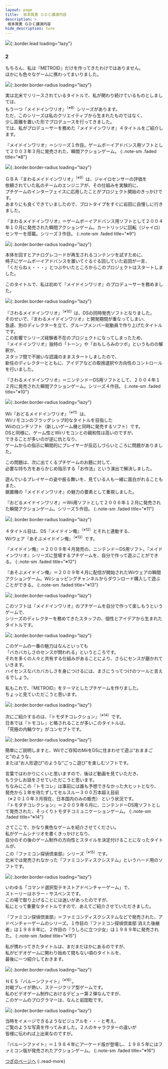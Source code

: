 ```yaml
---
layout: page
title:  坂本賀勇 ＧＤＣ講演内容
description: >
 坂本賀勇 ＧＤＣ講演内容
hide_description: ture
---
```


![](/interviews/jp/wii/slsjr3oj/vol1/img_gdc/mainvisual.jpg){:.border.lead loading="lazy"}

### 2

もちろん、私は『METROID』だけを作ってきたわけではありません。<br>ほかにも色々なゲームに携わってまいりました。<br>

![](/interviews/jp/wii/slsjr3oj/vol1/img_gdc/slide08.jpg){:.border.border-radius loading="lazy"}

実は北米でリリースされているタイトルで、私が関わり続けているものとしましては、<br>もう一つ『メイドインワリオ』<sup>（※8）</sup>シリーズがあります。<br>ただ、このシリーズは私のクリエイティブから生まれたものではなく、<br>少し距離を置いた形でプロデュースを行ってきました。<br>では、私がプロデューサーを務めた『メイドインワリオ』４タイトルをご紹介します。<br>

『メイドインワリオ』＝シリーズ１作目。ゲームボーイアドバンス用ソフトとして２００３年３月に発売された、瞬間アクションゲーム。
{:.note-sm .faded title="※8"}

![](/interviews/jp/wii/slsjr3oj/vol1/img_gdc/slide09.jpg){:.border.border-radius loading="lazy"}

ＧＢＡ『まわるメイドインワリオ』<sup>（※9）</sup>は、ジャイロセンサーの評価を<br>依頼されていた私のチームのエンジニアが、その仕組みを実験的に、<br>プチゲームのインターフェイスに応用したことがプロジェクト開始のきっかけです。<br>あまりにも良くできていましたので、プロトタイプをすぐに岩田に自慢しに行きました。

『まわるメイドインワリオ』＝ゲームボーイアドバンス用ソフトとして２００４年１０月に発売された瞬間アクションゲーム。カートリッジに回転（ジャイロ）センサーを搭載。シリーズ３作目。
{:.note-sm .faded title="※9"}

![](/interviews/jp/wii/slsjr3oj/vol1/img_gdc/slide10.jpg){:.border.border-radius loading="lazy"}

本体を回すとアナログレコードが再生されるコンテンツを試すために、<br>椅子にゲームボーイアドバンスを置いてぐるぐる回していた岩田が一言、<br>「くだらねぇ・・・」とつぶやいたところからこのプロジェクトはスタートしました。

このタイトルで、私は初めて『メイドインワリオ』のプロデューサーを務めました。

![](/interviews/jp/wii/slsjr3oj/vol1/img_gdc/slide11.jpg){:.border.border-radius loading="lazy"}

『さわるメイドインワリオ』<sup>（※10）</sup>は、DSの同時発売ソフトとなりました。<br>そのせいで、『まわるメイドインワリオ』と開発期間が重なってしまい、<br>急遽、別のディレクターを立て、グループメンバー総動員で作り上げたタイトルです。<br>この影響でシリーズ経験者不在のプロジェクトになってしまったため、<br>『メイドインワリオ』独特の「トーン」や「おもしろみのツボ」というものの解釈が、<br>スタッフ間で不揃いな認識のままスタートしましたので、<br>新任のディレクターとともに、アイデアなどの取捨選択や方向性のコントロールを行いました。
 

『さわるメイドインワリオ』＝ニンテンドーDS用ソフトとして、２００４年１２月に発売された瞬間アクションゲーム。シリーズ４作目。
{:.note-sm .faded title="※10"}

![](/interviews/jp/wii/slsjr3oj/vol1/img_gdc/slide12.jpg){:.border.border-radius loading="lazy"}

Wii『おどるメイドインワリオ』<sup>（※11）</sup>は、<br>Wiiリモコンのフラッグシップ的なタイトルを目指した<br>Wiiのロンチソフト（新しいゲーム機と同時に発売するソフト）です。<br>DSと同様に、ゲーム性とWiiリモコンとの親和性は高いのですが、<br>できることが多いのが逆に仇となり、<br>ゲームからの指示に瞬間的にプレイヤーが反応しづらいところに問題がありました。
 

この問題は、次に出てくるプチゲームのお題に対して、<br>必要な持ち方をあらかじめ指示する「お作法」という演出で解決しました。

遊んでいるプレイヤーの姿や振る舞いを、見ている人も一緒に面白がれることもまた、<br>据置機の『メイドインワリオ』の魅力の要素として重視しました。

『おどるメイドインワリオ』＝Wii用ソフトとして２００６年１２月に発売された瞬間アクションゲーム。シリーズ５作目。
{:.note-sm .faded title="※11"}

![](/interviews/jp/wii/slsjr3oj/vol1/img_gdc/slide13.jpg){:.border.border-radius loading="lazy"}

４タイトル目は、DS『メイドイン俺』<sup>（※12）</sup>とそれと連動する、<br>Wiiウェア『あそぶメイドイン俺』<sup>（※13）</sup>です。

『メイドイン俺』＝２００９年４月発売の、ニンテンドーDS用ソフト。『メイドインワリオ』シリーズに登場するプチゲームを、自分で作って遊ぶことができる。
{:.note-sm .faded title="※12"}

『あそぶメイドイン俺』＝２００９年４月に配信が開始されたWiiウェアの瞬間アクションゲーム。Wiiショッピングチャンネルからダウンロード購入して遊ぶことができる。
{:.note-sm .faded title="※13"}

![](/interviews/jp/wii/slsjr3oj/vol1/movie_gdc/movie003.jpg){:.border.border-radius loading="lazy"}

このソフトは『メイドインワリオ』のプチゲームを自分で作って楽しもうというゲームで、<br>シリーズのディレクターを務めてきたスタッフの、個性とアイデアから生まれたタイトルです。

![](/interviews/jp/wii/slsjr3oj/vol1/img_gdc/slide14.jpg){:.border.border-radius loading="lazy"}

このゲームの一番の魅力はなんといっても<br>「バカバカしさのセンスが問われる」というところです。<br>それを多くの人々と共有する仕組みがあることにより、さらにセンスが磨かれていきます。<br>ハイセンスなバカバカしさを身につけるには、まさにうってつけのツールと言えるでしょう。

私もこれで、『METROID』をテーマとしたプチゲームを作りました。<br>ちょっと見ていただこうと思います。

![](/interviews/jp/wii/slsjr3oj/vol1/movie_gdc/movie004.jpg){:.border.border-radius loading="lazy"}

次にご紹介するのは、『トモダチコレクション』<sup>（※14）</sup>です。<br>日本では『トモコレ』と略されることが多いこのタイトルは、<br>「究極の内輪ウケ」がコンセプトです。

![](/interviews/jp/wii/slsjr3oj/vol1/img_gdc/slide15.jpg){:.border.border-radius loading="lazy"}

簡単にご説明しますと、Wiiでご存知のMiiをDSに住まわせて遊ぶ“おままごと”のような、<br>または“お人形遊び”のような“ごっこ遊び”を楽しむソフトです。

言葉ではわかりにくいと思いますので、後ほど動画を見ていただき、<br>もう少しお話をさせていただこうと思います。<br>ちなみにこの『トモコレ』は事前には誰も予想できなかった大ヒットとなり、<br>発売から１年を待たずしてセルスルー３００万本超え目前<br>（※２０１０年３月現在、日本国内のみの販売）
という状況です。<br>
『トモダチコレクション』＝２００９年６月に、ニンテンドーDS用ソフトとして発売された、そっくりトモダチコミュニケーションゲーム。
{:.note-sm .faded title="※14"}

さてここで、かなり異色なゲームを紹介させてください。<br>私がゲームシナリオを書くきっかけとなり、<br>自分のその後のゲーム制作の方向性とスタイルを決定付けることになったタイトルが、<br>この『ファミコン探偵倶楽部』シリーズ<sup>（※15）</sup>です。<br>北米では発売されなかった「ファミコンディスクシステム」というハード用のソフトです。

![](/interviews/jp/wii/slsjr3oj/vol1/img_gdc/slide16.jpg){:.border.border-radius loading="lazy"}

いわゆる「コマンド選択型テキストアドベンチャーゲーム」で、<br>ストーリーはホラー・サスペンスです。<br>この場で取り上げることには迷いがあったのですが、<br>私にとって重要なタイトルですので、あえてご紹介させていただきました。

『ファミコン探偵倶楽部』＝ファミコンディスクシステムなどで発売された、アドベンチャーゲームのシリーズ。１作目の『ファミコン探偵倶楽部 消えた後継者』は１９８８年に、２作目の『うしろに立つ少女』は１９８９年に発売された。
{:.note-sm .faded title="※15"}

私が携わってきたタイトルは、まだまだほかにあるのですが、<br>私がビデオゲームに関わり始めて間もない頃のタイトルを、<br>最後に一つ紹介しておきます。

![](/interviews/jp/wii/slsjr3oj/vol1/img_gdc/slide17.jpg){:.border.border-radius loading="lazy"}

ＮＥＳ『バルーンファイト』<sup>（※16）</sup>。<br>対戦プレイが熱い、ステージクリア型ゲームです。<br>私のビデオゲーム制作におけるデビュー第２弾なんですが、<br>このゲームのプログラマーは、なんと岩田聡です。

![](/interviews/jp/wii/slsjr3oj/vol1/img_gdc/slide18.jpg){:.border.border-radius loading="lazy"}

当時をイメージできるようなビジュアルを・・・と考え、<br>ご覧のような写真を作ってみました。２人のキャラクターの違いが<br>皆様に伝われば上出来なのですが。

『バルーンファイト』＝１９８４年にアーケード版が登場し、１９８５年にはファミコン版が発売されたアクションゲーム。
{:.note-sm .faded title="※16"}

[つぎのページへ](gdc3.md)
{:.read-more}

